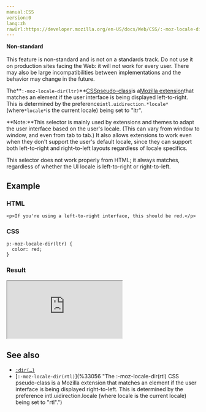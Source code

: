 ```yaml
---
manual:CSS
version:0
lang:zh
rawUrl:https://developer.mozilla.org/en-US/docs/Web/CSS/:-moz-locale-dir(ltr)
---
```






**Non-standard**<br></br>This feature is non-standard and is not on a standards track. Do not use it on production sites facing the Web: it will not work for every user. There may also be large incompatibilities between implementations and the behavior may change in the future.





The**`:-moz-locale-dir(ltr)`**[CSS](%427 "")[pseudo-class](%33702 "")is a[Mozilla extension](%28318 "")that matches an element if the user interface is being displayed left-to-right. This is determined by the preference`intl.uidirection.*locale*`(where`*locale*`is the current locale) being set to &quot;ltr&quot;.



**Note:**This selector is mainly used by extensions and themes to adapt the user interface based on the user&#39;s locale. (This can vary from window to window, and even from tab to tab.) It also allows extensions to work even when they don&#39;t support the user&#39;s default locale, since they can support both left-to-right and right-to-left layouts regardless of locale specifics.




This selector does not work properly from HTML; it always matches, regardless of whether the UI locale is left-to-right or right-to-left.



## Example<a name="Example"></a>

### HTML<a name="HTML"></a>

```
<p>If you're using a left-to-right interface, this should be red.</p>
```

### CSS<a name="CSS"></a>

```
p:-moz-locale-dir(ltr) {
  color: red;
}
```

### Result<a name="Result"></a>


<iframe src='https://mdn.mozillademos.org/en-US/docs/Web/CSS/:-moz-locale-dir(ltr)$samples/Example?revision=1383532' width='null' height='null'></iframe>



## See also<a name="See_also"></a>

* [`:dir(…)`](%34504 "The documentation about this has not yet been written; please consider contributing!")
* [`:-moz-locale-dir(rtl)`](%33056 "The :-moz-locale-dir(rtl) CSS pseudo-class is a Mozilla extension that matches an element if the user interface is being displayed right-to-left. This is determined by the preference intl.uidirection.locale (where locale is the current locale) being set to "rtl".")



